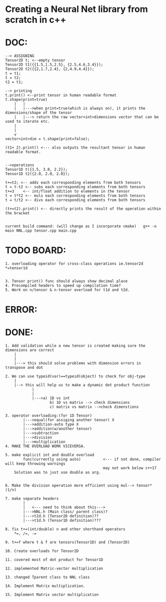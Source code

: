 # Creating a Neural Net library from scratch in c++


# DOC:
	--> ASSIGNING
	Tensor2D t; <--empty tensor
	Tensor2D t1({{1.5,1.5,2.5}, {2.5,4.6,3.4}});
	Tensor2D t2({{2,1.7,2.4}, {2,4.9,4.4}});
	t = t1;
	t = t2;
	t2 = t1;

	--> printing
	t.print() <--print tensor in human readable format
	t.shape(print=true) 
		|	|
		|	|--->when print=true(which is always on), it prints the dimensions/shape of the tensor
		|	|---> return the raw vector<int>dimensions vector that can be used to iterate etc.
		|
		|
		v
	vector<int>dim = t.shape(print=false);

	(t1+ 2).print() <--- also outputs the resultant tensor in human readable format.


	-->operations
	Tensor1D t({1.5, 3.0, 2.2});
	Tensor1D t2({2.0, 2.0, 2.0});
	
	t+=t2; <-- adds each corresponding elements from both tensors
	t = t-t2 <-- subs each corresponding elements from both tensors
	t+=3 	<-- int/float addition to elements in the tensor
	t = t*t2 <-- muls each corresponding elements from both tensors
	t = t/t2 <-- divs each corresponding elements from both tensors

	(t+=t2).print() <-- directly prints the result of the operation within the bracket


	current build command: (will change as I incorporate cmake)   g++ -o main NNL.cpp tensor.cpp main.cpp



# TODO BOARD:
	1. overloading operator for cross-class operations ie.tensor2d *=tensor1d

	
	3. Tensor print() func should always show decimal place
	4. Precompiled headers to speed up compilation time?
	5. Work on n/tensor & n-tensor overload for t1d and t2d.
	
	
	





# ERROR:
	





# DONE:
	1. Add validation while a new tensor is created making sure the dimensions are correct
		|
		|
		|---> this should solve problems with dimension errors in transpose and dot

	2. We can use typeid(var)==typeid(object) to check for obj-type
		|
		|--> this will help us to make a dynamic dot product function
				|
				|
				|--->a) 1D vs int
						b) 1D vs matrix --> check dimensions
						c) matrix vs matrix -->check dimenstions

	3. operator overloading:(for 1D Tensor) 
			|--->equal(for assiging another tensor) X
			|--->addition-auto type X
			|--->addition(w/another tensor)
			|--->subtraction
			|--->division
			|--->multiplication
	4. MAKE THE OVERLOAD WORK VICEVERSA.

	5. make explicit int and double overload 
			func(currently using auto)			<--- if not done, compiler will keep throwing warnings
												may not work below c++17
		Solution was to just use double as arg.


	6. Make the division operation more efficient using mul--> tensor*(1/n)

	7. make separate headers
			|
			|	<--- need to think about this--->
			|--->NNL.h (Main class/ parent class)?
			|--->t2d.h (Tensor2D definition)??
			|--->t1d.h (Tensor1D definition)???

	8. fix t+=(int/double) n and other shorthand operators
		*=, /=, -=

	9. t+=f where t & f are tensors(Tensor1D) and (Tensor2D)

	10. Create overloads for Tensor2D

	11. covered most of dot product for Tensor1D

	12. implemented Matric-vector multiplication

	13. changed Tparent class to NNL class

	14. Implement Matrix multiplication.

	15. Implement Matrix vector multiplication

